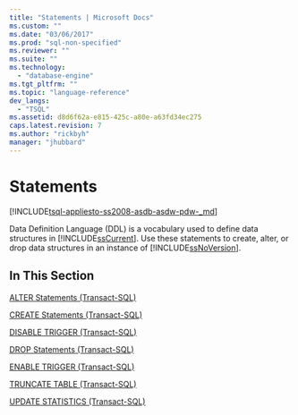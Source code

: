 ```yaml
---
title: "Statements | Microsoft Docs"
ms.custom: ""
ms.date: "03/06/2017"
ms.prod: "sql-non-specified"
ms.reviewer: ""
ms.suite: ""
ms.technology: 
  - "database-engine"
ms.tgt_pltfrm: ""
ms.topic: "language-reference"
dev_langs: 
  - "TSQL"
ms.assetid: d8d6f62a-e815-425c-a80e-a63fd34ec275
caps.latest.revision: 7
ms.author: "rickbyh"
manager: "jhubbard"
---
```

# Statements
[!INCLUDE[tsql-appliesto-ss2008-asdb-asdw-pdw-_md](../../relational-databases/system-catalog-views/includes/tsql-appliesto-ss2008-asdb-asdw-pdw-md.md)]

  Data Definition Language (DDL) is a vocabulary used to define data structures in [!INCLUDE[ssCurrent](../../advanced-analytics/r-services/includes/sscurrent-md.md)]. Use these statements to create, alter, or drop data structures in an instance of [!INCLUDE[ssNoVersion](../../advanced-analytics/r-services/includes/ssnoversion-md.md)].  
  
## In This Section  
 [ALTER Statements &#40;Transact-SQL&#41;](../../t-sql/statements/alter-statements-transact-sql.md)  
  
 [CREATE Statements &#40;Transact-SQL&#41;](../../t-sql/statements/create-statements-transact-sql.md)  
  
 [DISABLE TRIGGER &#40;Transact-SQL&#41;](../../t-sql/statements/disable-trigger-transact-sql.md)  
  
 [DROP Statements &#40;Transact-SQL&#41;](../../t-sql/statements/drop-statements-transact-sql.md)  
  
 [ENABLE TRIGGER &#40;Transact-SQL&#41;](../../t-sql/statements/enable-trigger-transact-sql.md)  
  
 [TRUNCATE TABLE &#40;Transact-SQL&#41;](../../t-sql/statements/truncate-table-transact-sql.md)  
  
 [UPDATE STATISTICS &#40;Transact-SQL&#41;](../../t-sql/statements/update-statistics-transact-sql.md)  
  
  